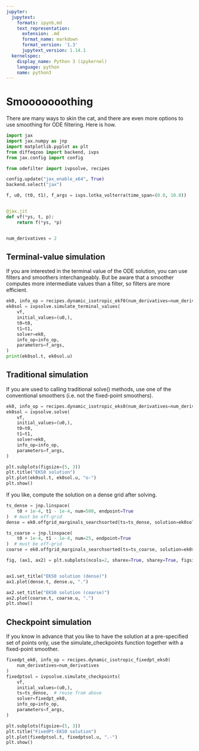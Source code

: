 ```yaml
---
jupyter:
  jupytext:
    formats: ipynb,md
    text_representation:
      extension: .md
      format_name: markdown
      format_version: '1.3'
      jupytext_version: 1.14.1
  kernelspec:
    display_name: Python 3 (ipykernel)
    language: python
    name: python3
---
```


# Smooooooothing

There are many ways to skin the cat, and there are even more options to use smoothing for ODE filtering.
Here is how.


```python
import jax
import jax.numpy as jnp
import matplotlib.pyplot as plt
from diffeqzoo import backend, ivps
from jax.config import config

from odefilter import ivpsolve, recipes

config.update("jax_enable_x64", True)
backend.select("jax")
```

```python
f, u0, (t0, t1), f_args = ivps.lotka_volterra(time_span=(0.0, 10.0))


@jax.jit
def vf(*ys, t, p):
    return f(*ys, *p)


num_derivatives = 2
```

## Terminal-value simulation

If you are interested in the terminal value of the ODE solution, you can use filters and smoothers interchangeably.
But be aware that a smoother computes more intermediate values than a filter, so filters are more efficient.

```python
ek0, info_op = recipes.dynamic_isotropic_ekf0(num_derivatives=num_derivatives)
ek0sol = ivpsolve.simulate_terminal_values(
    vf,
    initial_values=(u0,),
    t0=t0,
    t1=t1,
    solver=ek0,
    info_op=info_op,
    parameters=f_args,
)
print(ek0sol.t, ek0sol.u)
```

## Traditional simulation

If you are used to calling traditional solve() methods, use one of the conventional smoothers (i.e. not the fixed-point smoothers).

```python
ek0, info_op = recipes.dynamic_isotropic_eks0(num_derivatives=num_derivatives)
ek0sol = ivpsolve.solve(
    vf,
    initial_values=(u0,),
    t0=t0,
    t1=t1,
    solver=ek0,
    info_op=info_op,
    parameters=f_args,
)

plt.subplots(figsize=(5, 3))
plt.title("EKS0 solution")
plt.plot(ek0sol.t, ek0sol.u, "o-")
plt.show()
```

If you like, compute the solution on a dense grid after solving.

```python
ts_dense = jnp.linspace(
    t0 + 1e-4, t1 - 1e-4, num=500, endpoint=True
)  # must be off-grid
dense = ek0.offgrid_marginals_searchsorted(ts=ts_dense, solution=ek0sol)

ts_coarse = jnp.linspace(
    t0 + 1e-4, t1 - 1e-4, num=25, endpoint=True
)  # must be off-grid
coarse = ek0.offgrid_marginals_searchsorted(ts=ts_coarse, solution=ek0sol)

fig, (ax1, ax2) = plt.subplots(ncols=2, sharex=True, sharey=True, figsize=(8, 3))


ax1.set_title("EKS0 solution (dense)")
ax1.plot(dense.t, dense.u, ".")

ax2.set_title("EKS0 solution (coarse)")
ax2.plot(coarse.t, coarse.u, ".")
plt.show()
```

## Checkpoint simulation

If you know in advance that you like to have the solution at a pre-specified set of points only,
use the simulate_checkpoints function together with a fixed-point smoother.

```python
fixedpt_ek0, info_op = recipes.dynamic_isotropic_fixedpt_eks0(
    num_derivatives=num_derivatives
)
fixedptsol = ivpsolve.simulate_checkpoints(
    vf,
    initial_values=(u0,),
    ts=ts_dense,  # reuse from above
    solver=fixedpt_ek0,
    info_op=info_op,
    parameters=f_args,
)

plt.subplots(figsize=(5, 3))
plt.title("FixedPt-EKS0 solution")
plt.plot(fixedptsol.t, fixedptsol.u, ".-")
plt.show()
```

